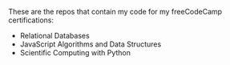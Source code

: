 These are the repos that contain my code for my freeCodeCamp certifications:

- Relational Databases
- JavaScript Algorithms and Data Structures
- Scientific Computing with Python
